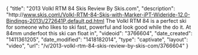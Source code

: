 {
    "title": "2013 Volkl RTM 84 Skis Review By Skis.com",
    "description": "http:\/\/www.skis.com\/Volkl-RTM-84-Skis-with-Marker-iPT-Wideride-12.0-Bindings-2013\/272641P,default,pd.html  The Volkl RTM 84 is a perfect ski for someone who likes to ski fast, powerful and look good while the do it. At 84mm underfoot this ski can float in",
    "videoid": "3766604",
    "date_created": "1411361205",
    "date_modified": "1418182014",
    "type": "captivate",
    "layout": "video",
    "url": "\/v\/2013-volkl-rtm-84-skis-review-by-skis-com\/3766604"
}